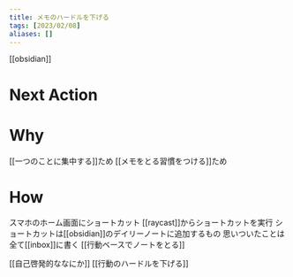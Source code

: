 ```yaml
---
title: メモのハードルを下げる
tags: [2023/02/08]
aliases: []
---
```


[[obsidian]]
# Next Action
# Why
[[一つのことに集中する]]ため
[[メモをとる習慣をつける]]ため
# How
スマホのホーム画面にショートカット
[[raycast]]からショートカットを実行
ショートカットは[[obsidian]]のデイリーノートに追加するもの
思いついたことは全て[[inbox]]に書く
[[行動ベースでノートをとる]]

[[自己啓発的ななにか]]
[[行動のハードルを下げる]]
